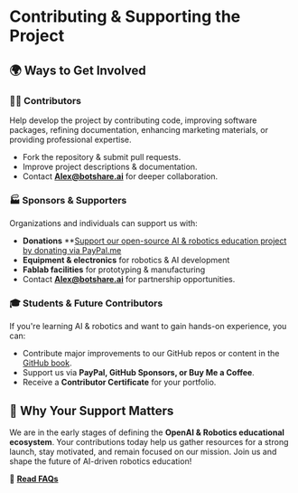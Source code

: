 # Contributing & Supporting the Project  

## 🌍 Ways to Get Involved  

### 👨‍💻 Contributors  
Help develop the project by contributing code, improving software packages, refining documentation, enhancing marketing materials, or providing professional expertise.  
- Fork the repository & submit pull requests.  
- Improve project descriptions & documentation.  
- Contact **Alex@botshare.ai** for deeper collaboration.  

### 🏭 Sponsors & Supporters  
Organizations and individuals can support us with:  
- **Donations**
**[Support our open-source AI & robotics education project by donating via PayPal.me](https://PayPal.me/BotshareAI!)  
- **Equipment & electronics** for robotics & AI development  
- **Fablab facilities** for prototyping & manufacturing  
- Contact **Alex@botshare.ai** for partnership opportunities.  

### 🎓 Students & Future Contributors  
If you're learning AI & robotics and want to gain hands-on experience, you can:  
- Contribute major improvements to our GitHub repos or content in the [GitHub book](https://botshareai.github.io/Botshare_book/).  
- Support us via **PayPal, GitHub Sponsors, or Buy Me a Coffee**.  
- Receive a **Contributor Certificate** for your portfolio.  

## 🚀 Why Your Support Matters  
We are in the early stages of defining the **OpenAI & Robotics educational ecosystem**. Your contributions today help us gather resources for a strong launch, stay motivated, and remain focused on our mission. Join us and shape the future of AI-driven robotics education!  

📖 **[Read FAQs](../faq)**
